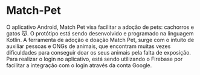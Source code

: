 # Match-Pet

O aplicativo Android, Match Pet visa facilitar a adoção de pets: cachorros e gatos 😽. 
O protótipo está sendo desenvolvido e programado na linguagem Kotlin. 
A ferramenta de adoção e doação Match Pet, surge com o intuito de auxiliar pessoas e ONGs de animais, que
encontram muitas vezes dificuldades para conseguir doar os seus animais pela falta de exposição.
Para realizar o login no aplicativo, está sendo utilizando o Firebase por facilitar a integração com o
login através da conta Google.
